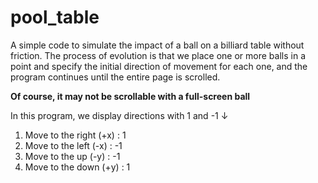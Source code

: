 # pool_table
A simple code to simulate the impact of a ball on a billiard table without friction.
The process of evolution is that we place one or more balls in a point and specify the initial direction of movement for each one, and the program continues until the entire page is scrolled.

**Of course, it may not be scrollable with a full-screen ball**

In this program, we display directions with 1 and -1 ↓
  1. Move to the right (+x) : 1
  2. Move to the left (-x) : -1
  3. Move to the up (-y) : -1
  4. Move to the down (+y) : 1

